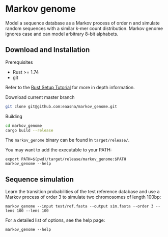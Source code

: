 # Markov genome
Model a sequence database as a Markov process of order n and simulate random sequences with a similar k-mer count distribution. Markov genome ignores case and can model arbitrary 8-bit alphabets.  

## Download and Installation

<summary>Prerequisites </summary>

* Rust >= 1.74
* git

Refer to the [Rust Setup Tutorial](https://www.rust-lang.org/tools/install) for more in depth information.

<summary>Download current master branch</summary>

```bash
git clone git@github.com:eaasna/markov_genome.git
```
<summary>Building</summary>

```bash
cd markov_genome
cargo build --release
```
The `markov_genome` binary can be found in `target/release/`.

You may want to add the executable to your PATH:
```
export PATH=$(pwd)/target/release/markov_genome:$PATH
markov_genome --help
```

## Sequence simulation

Learn the transition probabilities of the test reference database and use a Markov process of order 3 to simulate two chromosomes of length 100bp:   
```
markov_genome --input test/ref.fasta --output sim.fasta --order 3 --lens 100 --lens 100
```

For a detailed list of options, see the help page:
```
markov_genome --help
```
